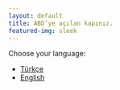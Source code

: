```yaml
---
layout: default
title: ABD’ye açılan kapınız.
featured-img: sleek
---
```


<!-- Language switcher links -->
<p>Choose your language:</p>
<ul>
  <li><a href="https://investilogiusa.com" hreflang="tr">Türkçe</a></li>
  <li><a href="https://en.investilogiusa.com" hreflang="en">English</a></li>
</ul>
<!-- JavaScript to hide links when Turkish is selected -->
<!-- JavaScript to hide links when Turkish is selected -->
<script>
  function hideLinks() {
    var languageSwitcher = document.getElementById("language-switcher");
    languageSwitcher.style.display = "none";
  }
</script>